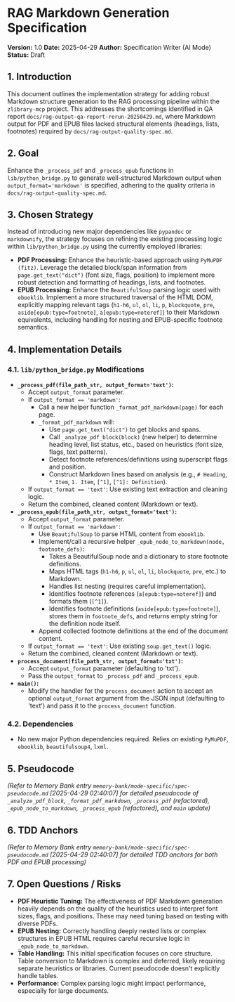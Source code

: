 # RAG Markdown Generation Specification

**Version:** 1.0
**Date:** 2025-04-29
**Author:** Specification Writer (AI Mode)
**Status:** Draft

## 1. Introduction

This document outlines the implementation strategy for adding robust Markdown structure generation to the RAG processing pipeline within the `zlibrary-mcp` project. This addresses the shortcomings identified in QA report `docs/rag-output-qa-report-rerun-20250429.md`, where Markdown output for PDF and EPUB files lacked structural elements (headings, lists, footnotes) required by `docs/rag-output-quality-spec.md`.

## 2. Goal

Enhance the `_process_pdf` and `_process_epub` functions in `lib/python_bridge.py` to generate well-structured Markdown output when `output_format='markdown'` is specified, adhering to the quality criteria in `docs/rag-output-quality-spec.md`.

## 3. Chosen Strategy

Instead of introducing new major dependencies like `pypandoc` or `markdownify`, the strategy focuses on refining the existing processing logic within `lib/python_bridge.py` using the currently employed libraries:

*   **PDF Processing:** Enhance the heuristic-based approach using `PyMuPDF (fitz)`. Leverage the detailed block/span information from `page.get_text("dict")` (font size, flags, position) to implement more robust detection and formatting of headings, lists, and footnotes.
*   **EPUB Processing:** Enhance the `BeautifulSoup` parsing logic used with `ebooklib`. Implement a more structured traversal of the HTML DOM, explicitly mapping relevant tags (`h1-h6`, `ul`, `ol`, `li`, `p`, `blockquote`, `pre`, `aside[epub:type=footnote]`, `a[epub:type=noteref]`) to their Markdown equivalents, including handling for nesting and EPUB-specific footnote semantics.

## 4. Implementation Details

### 4.1. `lib/python_bridge.py` Modifications

*   **`_process_pdf(file_path_str, output_format='text')`:**
    *   Accept `output_format` parameter.
    *   If `output_format == 'markdown'`:
        *   Call a new helper function `_format_pdf_markdown(page)` for each page.
        *   `_format_pdf_markdown` will:
            *   Use `page.get_text("dict")` to get blocks and spans.
            *   Call `_analyze_pdf_block(block)` (new helper) to determine heading level, list status, etc., based on heuristics (font size, flags, text patterns).
            *   Detect footnote references/definitions using superscript flags and position.
            *   Construct Markdown lines based on analysis (e.g., `# Heading`, `* Item`, `1. Item`, `[^1]`, `[^1]: Definition`).
    *   If `output_format == 'text'`: Use existing text extraction and cleaning logic.
    *   Return the combined, cleaned content (Markdown or text).
*   **`_process_epub(file_path_str, output_format='text')`:**
    *   Accept `output_format` parameter.
    *   If `output_format == 'markdown'`:
        *   Use `BeautifulSoup` to parse HTML content from `ebooklib`.
        *   Implement/call a recursive helper `_epub_node_to_markdown(node, footnote_defs)`:
            *   Takes a BeautifulSoup node and a dictionary to store footnote definitions.
            *   Maps HTML tags (`h1-h6`, `p`, `ul`, `ol`, `li`, `blockquote`, `pre`, etc.) to Markdown.
            *   Handles list nesting (requires careful implementation).
            *   Identifies footnote references (`a[epub:type=noteref]`) and formats them (`[^1]`).
            *   Identifies footnote definitions (`aside[epub:type=footnote]`), stores them in `footnote_defs`, and returns empty string for the definition node itself.
        *   Append collected footnote definitions at the end of the document content.
    *   If `output_format == 'text'`: Use existing `soup.get_text()` logic.
    *   Return the combined, cleaned content (Markdown or text).
*   **`process_document(file_path_str, output_format='txt')`:**
    *   Accept `output_format` parameter (defaulting to 'txt').
    *   Pass the `output_format` to `_process_pdf` and `_process_epub`.
*   **`main()`:**
    *   Modify the handler for the `process_document` action to accept an optional `output_format` argument from the JSON input (defaulting to 'text') and pass it to the `process_document` function.

### 4.2. Dependencies

*   No new major Python dependencies required. Relies on existing `PyMuPDF`, `ebooklib`, `beautifulsoup4`, `lxml`.

## 5. Pseudocode

*(Refer to Memory Bank entry `memory-bank/mode-specific/spec-pseudocode.md` [2025-04-29 02:40:07] for detailed pseudocode of `_analyze_pdf_block`, `_format_pdf_markdown`, `_process_pdf` (refactored), `_epub_node_to_markdown`, `_process_epub` (refactored), and `main` update)*

## 6. TDD Anchors

*(Refer to Memory Bank entry `memory-bank/mode-specific/spec-pseudocode.md` [2025-04-29 02:40:07] for detailed TDD anchors for both PDF and EPUB processing)*

## 7. Open Questions / Risks

*   **PDF Heuristic Tuning:** The effectiveness of PDF Markdown generation heavily depends on the quality of the heuristics used to interpret font sizes, flags, and positions. These may need tuning based on testing with diverse PDFs.
*   **EPUB Nesting:** Correctly handling deeply nested lists or complex structures in EPUB HTML requires careful recursive logic in `_epub_node_to_markdown`.
*   **Table Handling:** This initial specification focuses on core structure. Table conversion to Markdown is complex and deferred, likely requiring separate heuristics or libraries. Current pseudocode doesn't explicitly handle tables.
*   **Performance:** Complex parsing logic might impact performance, especially for large documents.
